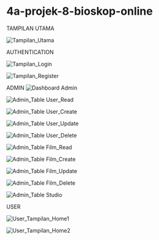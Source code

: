 # 4a-projek-8-bioskop-online

TAMPILAN UTAMA

![Tampilan_Utama](https://user-images.githubusercontent.com/100125353/162576666-90b3d8e7-5222-41ad-806a-fb7e5f63e019.PNG)


AUTHENTICATION

![Tampilan_Login](https://user-images.githubusercontent.com/100125353/162576684-fa151822-461b-4d95-821a-4dcc88fff1d6.PNG)

![Tampilan_Register](https://user-images.githubusercontent.com/100125353/162576691-413986b1-d345-4a4b-a549-a5a438f806bd.PNG)


ADMIN
![Dashboard Admin](https://user-images.githubusercontent.com/100125353/162576500-f38f009e-cba4-4cc0-9827-6c1718eeef91.PNG)

![Admin_Table User_Read](https://user-images.githubusercontent.com/100125353/162576519-0db8281d-d6fc-44cd-8721-daa4fe9edc2a.PNG)

![Admin_Table User_Create](https://user-images.githubusercontent.com/100125353/162576521-1aafa4f3-ae00-40e8-b8b7-854982f1a44f.PNG)

![Admin_Table User_Update](https://user-images.githubusercontent.com/100125353/162576531-9e21bf39-e7b1-4344-b4c6-835e4db69f8f.PNG)

![Admin_Table User_Delete](https://user-images.githubusercontent.com/100125353/162576534-f564a370-51a0-4411-8e0f-519a84fb389e.PNG)

![Admin_Table Film_Read](https://user-images.githubusercontent.com/100125353/162576549-515f5c31-6b35-463e-82ef-bdc38f2e7191.PNG)

![Admin_Table Film_Create](https://user-images.githubusercontent.com/100125353/162576565-c4b4f544-96e3-4025-bcd9-ae5d5d554991.PNG)

![Admin_Table Film_Update](https://user-images.githubusercontent.com/100125353/162576591-a15d26c1-228e-4557-adfa-0d41f2908710.PNG)

![Admin_Table Film_Delete](https://user-images.githubusercontent.com/100125353/162576599-7384574b-8faa-440a-a6e7-306f0c17a8f6.PNG)

![Admin_Table Studio](https://user-images.githubusercontent.com/100125353/162576621-47788efc-b448-4582-a562-780e31f1c0be.PNG)


USER

![User_Tampilan_Home1](https://user-images.githubusercontent.com/100125353/162576644-8e34376d-00a3-4ab7-b6f6-381e4f2ac72e.PNG)

![User_Tampilan_Home2](https://user-images.githubusercontent.com/100125353/162576650-8f6c257a-6093-4f9e-9efd-545cc1e564df.PNG)

